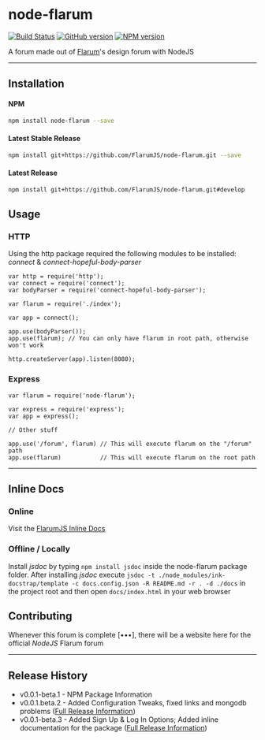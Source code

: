 # node-flarum


[![Build Status](https://travis-ci.org/FlarumJS/node-flarum.svg?branch=master)](https://travis-ci.org/FlarumJS/node-flarum) [![GitHub version](https://badge.fury.io/gh/FlarumJS%2Fnode-flarum.svg)](https://badge.fury.io/gh/FlarumJS%2Fnode-flarum) [![NPM version](https://badge.fury.io/js/node-flarum.svg)](https://badge.fury.io/js/node-flarum)

A forum made out of [Flarum](http://flarum.org)'s design forum with NodeJS

---

## Installation

#### NPM
```sh
npm install node-flarum --save
```

#### Latest Stable Release
```sh
npm install git+https://github.com/FlarumJS/node-flarum.git --save
```

#### Latest Release
```sh
npm install git+https://github.com/FlarumJS/node-flarum.git#develop
```

## Usage

### HTTP

Using the http package required the following modules to be installed: *connect* & *connect-hopeful-body-parser*

```node
var http = require('http');
var connect = require('connect');
var bodyParser = require('connect-hopeful-body-parser');

var flarum = require('./index');

var app = connect();

app.use(bodyParser());
app.use(flarum); // You can only have flarum in root path, otherwise won't work

http.createServer(app).listen(8080);
```

### Express

```node
var flarum = require('node-flarum');

var express = require('express');
var app = express();

// Other stuff

app.use('/forum', flarum) // This will execute flarum on the "/forum" path
app.use(flarum)           // This will execute flarum on the root path
```

---

## Inline Docs

### Online
Visit the [FlarumJS Inline Docs](http://flarumjs.github.io/docs/)

### Offline / Locally
Install *jsdoc* by typing `npm install jsdoc` inside the node-flarum package folder. After installing *jsdoc* execute
```jsdoc -t ./node_modules/ink-docstrap/template -c docs.config.json -R README.md -r . -d ./docs```
in the project root and then open `docs/index.html` in your web browser



## Contributing

Whenever this forum is complete [•••], there will be a website here for the official *NodeJS* Flarum forum

---

## Release History

* v0.0.1-beta.1 - NPM Package Information
* v0.0.1.beta.2 - Added Configuration Tweaks, fixed links and mongodb problems ([Full Release Information](https://github.com/FlarumJS/node-flarum/releases/tag/v0.0.1-beta.2))
* v0.0.1-beta.3 - Added Sign Up & Log In Options; Added inline documentation for the package ([Full Release Information](https://github.com/FlarumJS/node-flarum/releases/tag/v0.0.1-beta.3))
